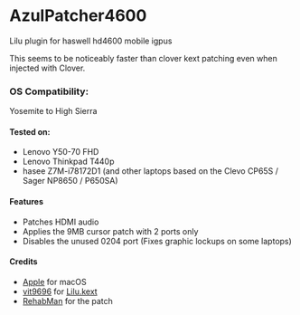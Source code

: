 AzulPatcher4600
===================

Lilu plugin for haswell hd4600 mobile igpus  

This seems to be noticeably faster than clover kext patching even when injected with Clover.

### OS Compatibility:
Yosemite to High Sierra

#### Tested on:
- Lenovo Y50-70 FHD
- Lenovo Thinkpad T440p
- hasee Z7M-i78172D1 (and other laptops based on the Clevo CP65S / Sager NP8650 / P650SA)

#### Features
- Patches HDMI audio
- Applies the 9MB cursor patch with 2 ports only
- Disables the unused 0204 port (Fixes graphic lockups on some laptops)

#### Credits
- [Apple](https://www.apple.com) for macOS  
- [vit9696](https://github.com/vit9696) for [Lilu.kext](https://github.com/vit9696/Lilu)
- [RehabMan](https://github.com/RehabMan) for the patch

